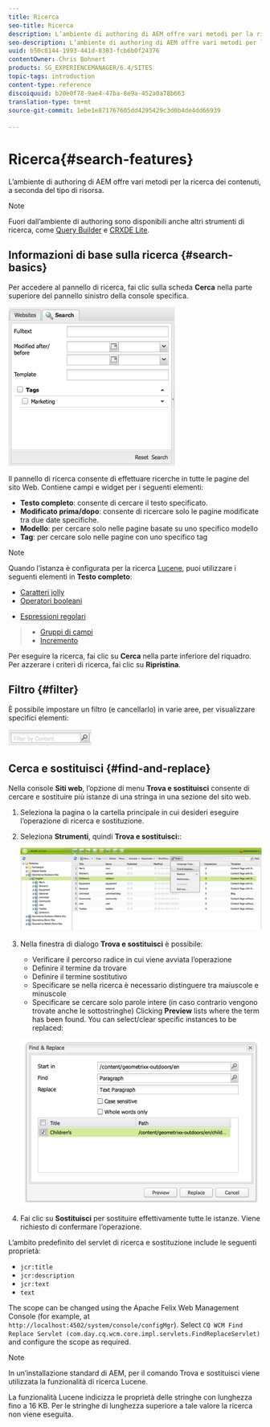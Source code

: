 ```yaml
---
title: Ricerca
seo-title: Ricerca
description: L’ambiente di authoring di AEM offre vari metodi per la ricerca dei contenuti, a seconda del tipo di risorsa.
seo-description: L’ambiente di authoring di AEM offre vari metodi per la ricerca dei contenuti, a seconda del tipo di risorsa.
uuid: b50c8144-1993-441d-8303-fcb6b0f24376
contentOwner: Chris Bohnert
products: SG_EXPERIENCEMANAGER/6.4/SITES
topic-tags: introduction
content-type: reference
discoiquuid: b20e0f78-9ae4-47ba-8e9a-452a0a78b663
translation-type: tm+mt
source-git-commit: 1ebe1e871767605dd4295429c3d0b4de4dd66939

---
```



# Ricerca{#search-features}

L’ambiente di authoring di AEM offre vari metodi per la ricerca dei contenuti, a seconda del tipo di risorsa.

>[!NOTE]
>
>Fuori dall’ambiente di authoring sono disponibili anche altri strumenti di ricerca, come [Query Builder](/help/sites-developing/querybuilder-api.md) e [CRXDE Lite](/help/sites-developing/developing-with-crxde-lite.md).

## Informazioni di base sulla ricerca {#search-basics}

Per accedere al pannello di ricerca, fai clic sulla scheda **Cerca** nella parte superiore del pannello sinistro della console specifica.

![chlimage_1-140](assets/chlimage_1-140.png)

Il pannello di ricerca consente di effettuare ricerche in tutte le pagine del sito Web. Contiene campi e widget per i seguenti elementi:

* **Testo completo**: consente di cercare il testo specificato.
* **Modificato prima/dopo**: consente di ricercare solo le pagine modificate tra due date specifiche.
* **Modello**: per cercare solo nelle pagine basate su uno specifico modello
* **Tag**: per cercare solo nelle pagine con uno specifico tag

>[!NOTE]
>
>Quando l’istanza è configurata per la ricerca [Lucene](/help/sites-deploying/queries-and-indexing.md), puoi utilizzare i seguenti elementi in **Testo completo**:
>
>* [Caratteri jolly](https://lucene.apache.org/core/5_3_1/queryparser/org/apache/lucene/queryparser/classic/package-summary.html#Wildcard_Searches)
>* [Operatori booleani](https://lucene.apache.org/core/5_3_1/queryparser/org/apache/lucene/queryparser/classic/package-summary.html#Boolean_operators)
   >
   >
* [Espressioni regolari](https://lucene.apache.org/core/5_3_1/queryparser/org/apache/lucene/queryparser/classic/package-summary.html#Regexp_Searches)
>* [Gruppi di campi](https://lucene.apache.org/core/5_3_1/queryparser/org/apache/lucene/queryparser/classic/package-summary.html#Field_Grouping)
>* [Incremento](https://lucene.apache.org/core/5_3_1/queryparser/org/apache/lucene/queryparser/classic/package-summary.html#Boosting_a_Term)
>



Per eseguire la ricerca, fai clic su **Cerca** nella parte inferiore del riquadro. Per azzerare i criteri di ricerca, fai clic su **Ripristina**.

## Filtro {#filter}

È possibile impostare un filtro (e cancellarlo) in varie aree, per visualizzare specifici elementi:

![chlimage_1-141](assets/chlimage_1-141.png)

## Cerca e sostituisci {#find-and-replace}

Nella console **Siti web**, l’opzione di menu **Trova e sostituisci** consente di cercare e sostituire più istanze di una stringa in una sezione del sito web.

1. Seleziona la pagina o la cartella principale in cui desideri eseguire l’operazione di ricerca e sostituzione.
1. Seleziona **Strumenti**, quindi **Trova e sostituisci:**:

   ![screen_shot_2012-02-15at120346pm](assets/screen_shot_2012-02-15at120346pm.png)

1. Nella finestra di dialogo **Trova e sostituisci** è possibile:

   * Verificare il percorso radice in cui viene avviata l’operazione
   * Definire il termine da trovare
   * Definire il termine sostitutivo
   * Specificare se nella ricerca è necessario distinguere tra maiuscole e minuscole
   * Specificare se cercare solo parole intere (in caso contrario vengono trovate anche le sottostringhe)
   Clicking **Preview** lists where the term has been found. You can select/clear specific instances to be replaced:

   ![screen_shot_2012-02-15at120719pm](assets/screen_shot_2012-02-15at120719pm.png)

1. Fai clic su **Sostituisci** per sostituire effettivamente tutte le istanze. Viene richiesto di confermare l’operazione.

L’ambito predefinito del servlet di ricerca e sostituzione include le seguenti proprietà:

* `jcr:title`
* `jcr:description`
* `jcr:text`
* `text`

The scope can be changed using the Apache Felix Web Management Console (for example, at `http://localhost:4502/system/console/configMgr`). Select `CQ WCM Find Replace Servlet (com.day.cq.wcm.core.impl.servlets.FindReplaceServlet)` and configure the scope as required.

>[!NOTE]
>
>In un’installazione standard di AEM, per il comando Trova e sostituisci viene utilizzata la funzionalità di ricerca Lucene.
>
>La funzionalità Lucene indicizza le proprietà delle stringhe con lunghezza fino a 16 KB. Per le stringhe di lunghezza superiore a tale valore la ricerca non viene eseguita.

